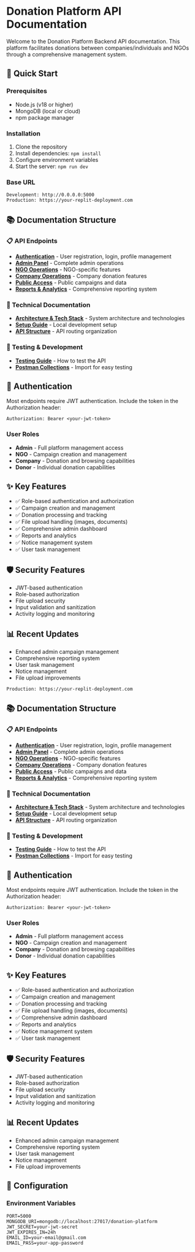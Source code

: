 # Donation Platform API Documentation

Welcome to the Donation Platform Backend API documentation. This platform facilitates donations between companies/individuals and NGOs through a comprehensive management system.

## 🚀 Quick Start

### Prerequisites
- Node.js (v18 or higher)
- MongoDB (local or cloud)
- npm package manager

### Installation
1. Clone the repository
2. Install dependencies: `npm install`
3. Configure environment variables
4. Start the server: `npm run dev`

### Base URL
```
Development: http://0.0.0.0:5000
Production: https://your-replit-deployment.com
```

## 📚 Documentation Structure

### 📋 API Endpoints
- **[Authentication](./api/auth.md)** - User registration, login, profile management
- **[Admin Panel](./api/admin.md)** - Complete admin operations
- **[NGO Operations](./api/ngo.md)** - NGO-specific features
- **[Company Operations](./api/company.md)** - Company donation features
- **[Public Access](./api/public.md)** - Public campaigns and data
- **[Reports & Analytics](./api/reports.md)** - Comprehensive reporting system

### 🔧 Technical Documentation
- **[Architecture & Tech Stack](./technical/overview.md)** - System architecture and technologies
- **[Setup Guide](./setup/installation.md)** - Local development setup
- **[API Structure](./setup/routes.md)** - API routing organization

### 🧪 Testing & Development
- **[Testing Guide](./testing/guide.md)** - How to test the API
- **[Postman Collections](./testing/collections.md)** - Import for easy testing

## 🔐 Authentication

Most endpoints require JWT authentication. Include the token in the Authorization header:

```http
Authorization: Bearer <your-jwt-token>
```

### User Roles
- **Admin** - Full platform management access
- **NGO** - Campaign creation and management
- **Company** - Donation and browsing capabilities
- **Donor** - Individual donation capabilities

## ✨ Key Features

- ✅ Role-based authentication and authorization
- ✅ Campaign creation and management
- ✅ Donation processing and tracking
- ✅ File upload handling (images, documents)
- ✅ Comprehensive admin dashboard
- ✅ Reports and analytics
- ✅ Notice management system
- ✅ User task management

## 🛡️ Security Features

- JWT-based authentication
- Role-based authorization
- File upload security
- Input validation and sanitization
- Activity logging and monitoring

## 📊 Recent Updates

- Enhanced admin campaign management
- Comprehensive reporting system
- User task management
- Notice management
- File upload improvements
```Development: http://0.0.0.0:5000
Production: https://your-replit-deployment.com
```

## 📚 Documentation Structure

### 📋 API Endpoints
- **[Authentication](./api/auth.md)** - User registration, login, profile management
- **[Admin Panel](./api/admin.md)** - Complete admin operations
- **[NGO Operations](./api/ngo.md)** - NGO-specific features
- **[Company Operations](./api/company.md)** - Company donation features
- **[Public Access](./api/public.md)** - Public campaigns and data
- **[Reports & Analytics](./api/reports.md)** - Comprehensive reporting system

### 🔧 Technical Documentation
- **[Architecture & Tech Stack](./technical/overview.md)** - System architecture and technologies
- **[Setup Guide](./setup/installation.md)** - Local development setup
- **[API Structure](./setup/routes.md)** - API routing organization

### 🧪 Testing & Development
- **[Testing Guide](./testing/guide.md)** - How to test the API
- **[Postman Collections](./testing/collections.md)** - Import for easy testing

## 🔐 Authentication

Most endpoints require JWT authentication. Include the token in the Authorization header:

```http
Authorization: Bearer <your-jwt-token>
```

### User Roles
- **Admin** - Full platform management access
- **NGO** - Campaign creation and management
- **Company** - Donation and browsing capabilities
- **Donor** - Individual donation capabilities

## ✨ Key Features

- ✅ Role-based authentication and authorization
- ✅ Campaign creation and management
- ✅ Donation processing and tracking
- ✅ File upload handling (images, documents)
- ✅ Comprehensive admin dashboard
- ✅ Reports and analytics
- ✅ Notice management system
- ✅ User task management

## 🛡️ Security Features

- JWT-based authentication
- Role-based authorization
- File upload security
- Input validation and sanitization
- Activity logging and monitoring

## 📊 Recent Updates

- Enhanced admin campaign management
- Comprehensive reporting system
- User task management
- Notice management
- File upload improvements

## 🔧 Configuration

### Environment Variables
```env
PORT=5000
MONGODB_URI=mongodb://localhost:27017/donation-platform
JWT_SECRET=your-jwt-secret
JWT_EXPIRES_IN=24h
EMAIL_ID=your-email@gmail.com
EMAIL_PASS=your-app-password